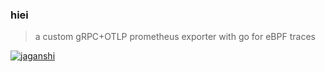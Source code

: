 ### hiei
>  a custom gRPC+OTLP prometheus exporter with go for eBPF traces

[![jaganshi](https://github.com/deomorxsy/hiei/actions/workflows/ci.yaml/badge.svg)](https://github.com/deomorxsy/hiei/actions/workflows/ci.yaml)
